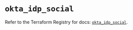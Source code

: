 # `okta_idp_social`

Refer to the Terraform Registry for docs: [`okta_idp_social`](https://registry.terraform.io/providers/okta/okta/4.16.0/docs/resources/idp_social).
